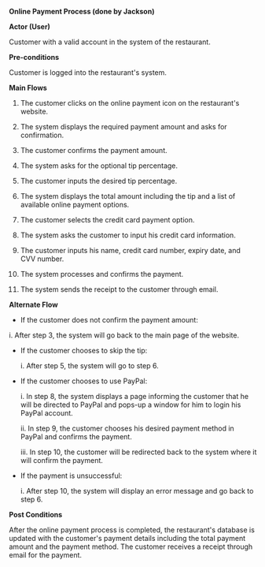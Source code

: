 **Online Payment Process (done by Jackson)**

**Actor (User)**

Customer with a valid account in the system of the restaurant.

**Pre-conditions**

Customer is logged into the restaurant's system.

**Main Flows**

1.  The customer clicks on the online payment icon on the restaurant's
    website.

2.  The system displays the required payment amount and asks for
    confirmation.

3.  The customer confirms the payment amount.

4.  The system asks for the optional tip percentage.

5.  The customer inputs the desired tip percentage.

6.  The system displays the total amount including the tip and a list of
    available online payment options.

7.  The customer selects the credit card payment option.

8.  The system asks the customer to input his credit card information.

9.  The customer inputs his name, credit card number, expiry date, and
    CVV number.

10. The system processes and confirms the payment.

11. The system sends the receipt to the customer through email.

**Alternate Flow**

-   If the customer does not confirm the payment amount:

i.  After step 3, the system will go back to the main page of the
    website.

-   If the customer chooses to skip the tip:

    i.  After step 5, the system will go to step 6.

-   If the customer chooses to use PayPal:

    i.  In step 8, the system displays a page informing the customer
        that he will be directed to PayPal and pops-up a window for him
        to login his PayPal account.

    ii. In step 9, the customer chooses his desired payment method in
        PayPal and confirms the payment.

    iii. In step 10, the customer will be redirected back to the system
         where it will confirm the payment.

-   If the payment is unsuccessful:

    i.  After step 10, the system will display an error message and go
        back to step 6.

**Post Conditions**

After the online payment process is completed, the restaurant's database
is updated with the customer's payment details including the total
payment amount and the payment method. The customer receives a receipt
through email for the payment.
